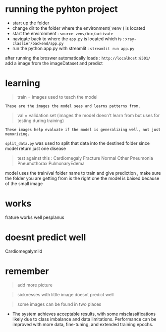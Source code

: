 # running the pyhton project

- start up the folder 
- change dir to the folder where the environment( venv ) is located
- start the environment : `source venv/bin/activate`
- navigate back to where the `app.py` is located which is : `xray-classier/backend/app.py`
- run the python app.py with streamlit : `streamlit run app.py`

after running 
the broswer automatically loads : `http://localhost:8501/ `
add a image from the imageDataset and predict 

# learning 
> train = images used to teach the model

    These are the images the model sees and learns patterns from.

> val = validation set (images the model doesn't learn from but uses for testing during training)

    These images help evaluate if the model is generalizing well, not just memorizing.

`split_data.py` was used to split that data into the destined folder since model return just one disease
 
 > test against this : 
 Cardiomegaly
 Fracture
 Normal
 Other
 Pneumonia
 Pneumothorax
 PulmonaryEdema

 model uses the train/val folder name to train and give prediction , make sure the folder you are getting from is the right one 
 the model is baised because of the small image 

# works
 frature works well
 pesplanus 

# doesnt predict well
Cardiomegalymild

# remember 
> add more picture 

> sicknesses with little image doesnt predict well

> some images can be found in two places 

* The system achieves acceptable results, with some misclassifications likely due to class imbalance and data limitations. Performance can be improved with more data, fine-tuning, and extended training epochs.